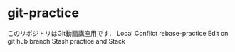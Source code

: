 # git-practice
このリポジトリはGit動画講座用です．
Local Conflict
rebase-practice Edit on git hub branch
Stash practice and Stack 
